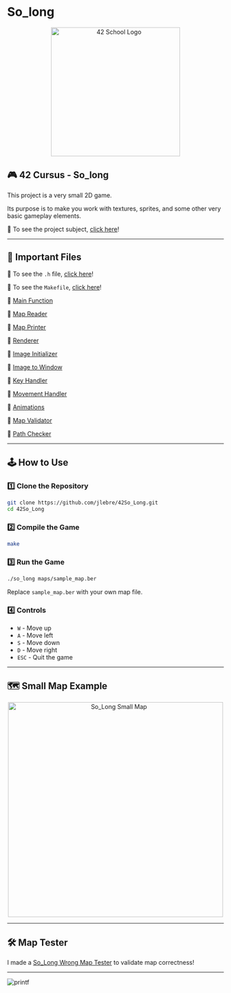 # So_long

<p align="center">
  <img src="https://user-images.githubusercontent.com/94384240/170144677-24ff4d41-6e4a-491a-adfa-7dcf0eac630a.jpeg" alt="42 School Logo" width="300">
</p>

## 🎮 42 Cursus - So_long

This project is a very small 2D game.

Its purpose is to make you work with textures, sprites, and some other very basic gameplay elements.

📜 To see the project subject, [click here](https://github.com/jlebre/42So_Long/blob/main/so_long.pdf)!

---

## 📂 Important Files

🔹 To see the `.h` file, [click here](https://github.com/jlebre/42So_Long/blob/main/so_long.h)!

🔹 To see the `Makefile`, [click here](https://github.com/jlebre/42So_Long/blob/main/Makefile)!

🔹 [Main Function](https://github.com/jlebre/42So_Long/blob/main/srcs/so_long.c)

🔹 [Map Reader](https://github.com/jlebre/42So_Long/blob/main/srcs/read_map.c)

🔹 [Map Printer](https://github.com/jlebre/42So_Long/blob/main/srcs/print_map.c)

🔹 [Renderer](https://github.com/jlebre/42So_Long/blob/main/srcs/render.c)

🔹 [Image Initializer](https://github.com/jlebre/42So_Long/blob/main/srcs/init_images.c)

🔹 [Image to Window](https://github.com/jlebre/42So_Long/blob/main/srcs/image_to_window.c)

🔹 [Key Handler](https://github.com/jlebre/42So_Long/blob/main/srcs/key.c)

🔹 [Movement Handler](https://github.com/jlebre/42So_Long/blob/main/srcs/moves.c)

🔹 [Animations](https://github.com/jlebre/42So_Long/blob/main/srcs/animations.c)

🔹 [Map Validator](https://github.com/jlebre/42So_Long/blob/main/srcs/check.c)

🔹 [Path Checker](https://github.com/jlebre/42So_Long/blob/main/srcs/check_path.c)


---

## 🕹 How to Use

### 1️⃣ Clone the Repository
```bash
git clone https://github.com/jlebre/42So_Long.git
cd 42So_Long
```

### 2️⃣ Compile the Game
```bash
make
```

### 3️⃣ Run the Game
```bash
./so_long maps/sample_map.ber
```
Replace `sample_map.ber` with your own map file.

### 4️⃣ Controls
- `W` - Move up
- `A` - Move left
- `S` - Move down
- `D` - Move right
- `ESC` - Quit the game

---

## 🗺 Small Map Example

<p align="center">
  <img src="https://user-images.githubusercontent.com/94384240/190526025-6529124d-5132-46cd-b82e-ab79f066a003.png" alt="So_Long Small Map" width="500">
</p>

---

## 🛠 Map Tester

I made a [So_Long Wrong Map Tester](https://github.com/jlebre/So_Long_Wrong_Map_Tester) to validate map correctness!

---

![printf](https://user-images.githubusercontent.com/94384240/190524931-d393e5f0-4b75-49e7-b390-4de0b6434033.png)
